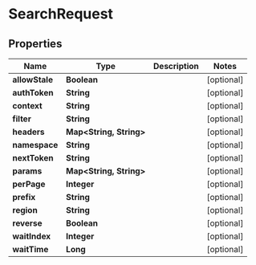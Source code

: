 

# SearchRequest


## Properties

| Name | Type | Description | Notes |
|------------ | ------------- | ------------- | -------------|
|**allowStale** | **Boolean** |  |  [optional] |
|**authToken** | **String** |  |  [optional] |
|**context** | **String** |  |  [optional] |
|**filter** | **String** |  |  [optional] |
|**headers** | **Map&lt;String, String&gt;** |  |  [optional] |
|**namespace** | **String** |  |  [optional] |
|**nextToken** | **String** |  |  [optional] |
|**params** | **Map&lt;String, String&gt;** |  |  [optional] |
|**perPage** | **Integer** |  |  [optional] |
|**prefix** | **String** |  |  [optional] |
|**region** | **String** |  |  [optional] |
|**reverse** | **Boolean** |  |  [optional] |
|**waitIndex** | **Integer** |  |  [optional] |
|**waitTime** | **Long** |  |  [optional] |



